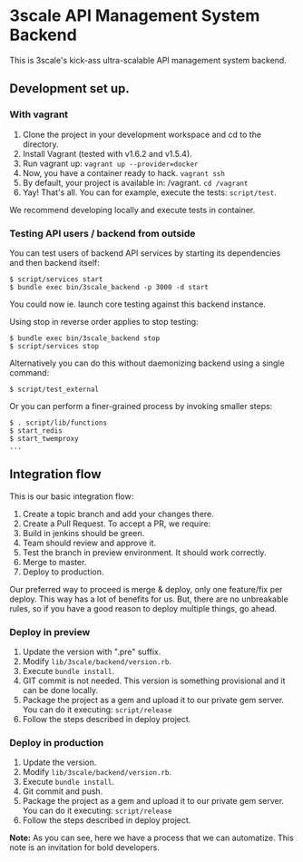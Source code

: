 # 3scale API Management System Backend

This is 3scale's kick-ass ultra-scalable API management system backend.

## Development set up.

### With vagrant

1. Clone the project in your development workspace and cd to the directory.
2. Install Vagrant (tested with v1.6.2 and v1.5.4).
3. Run vagrant up: `vagrant up --provider=docker`
4. Now, you have a container ready to hack. `vagrant ssh`
5. By default, your project is available in: /vagrant. `cd /vagrant`
6. Yay! That's all. You can for example, execute the tests: `script/test`.

We recommend developing locally and execute tests in container.

### Testing API users / backend from outside

You can test users of backend API services by starting its dependencies and then backend itself:
```
$ script/services start
$ bundle exec bin/3scale_backend -p 3000 -d start
```
You could now ie. launch core testing against this backend instance.

Using stop in reverse order applies to stop testing:
```
$ bundle exec bin/3scale_backend stop
$ script/services stop
```

Alternatively you can do this without daemonizing backend using a single command:
```
$ script/test_external
```
Or you can perform a finer-grained process by invoking smaller steps:
```
$ . script/lib/functions
$ start_redis
$ start_twemproxy
...
```

## Integration flow

This is our basic integration flow:

1. Create a topic branch and add your changes there.
2. Create a Pull Request. To accept a PR, we require:
  1. Build in jenkins should be green.
  2. Team should review and approve it.
  3. Test the branch in preview environment. It should work correctly.
3. Merge to master.
4. Deploy to production.

Our preferred way to proceed is merge & deploy, only one feature/fix per deploy. This way has a lot of benefits for us.
But, there are no unbreakable rules, so if you have a good reason to deploy multiple things, go ahead.

### Deploy in preview

1. Update the version with ".pre" suffix.
  1. Modify `lib/3scale/backend/version.rb`.
  2. Execute `bundle install`.
  3. GIT commit is not needed. This version is something provisional and it can be done locally.
2. Package the project as a gem and upload it to our private gem server.
You can do it executing: `script/release`
3. Follow the steps described in deploy project.

### Deploy in production

1. Update the version.
  1. Modify `lib/3scale/backend/version.rb`.
  2. Execute `bundle install`.
  3. Git commit and push.
2. Package the project as a gem and upload it to our private gem server.
You can do it executing: `script/release`
3. Follow the steps described in deploy project.

__Note:__ As you can see, here we have a process that we can automatize. This note is an invitation for bold developers. 
